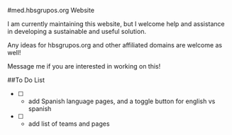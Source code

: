 #med.hbsgrupos.org Website

I am currently maintaining this website, but I welcome help and assistance in developing a sustainable and useful solution.

Any ideas for hbsgrupos.org and other affiliated domains are welcome as well!

Message me if you are interested in working on this!


##To Do List

- [  ] - add Spanish language pages, and a toggle button for english vs spanish
- [  ] - add list of teams and pages
